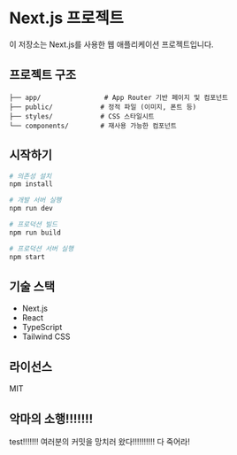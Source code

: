 # Next.js 프로젝트

이 저장소는 Next.js를 사용한 웹 애플리케이션 프로젝트입니다.

## 프로젝트 구조

```
├── app/                # App Router 기반 페이지 및 컴포넌트
├── public/            # 정적 파일 (이미지, 폰트 등)
├── styles/            # CSS 스타일시트
└── components/        # 재사용 가능한 컴포넌트
```

## 시작하기

```bash
# 의존성 설치
npm install

# 개발 서버 실행
npm run dev

# 프로덕션 빌드
npm run build

# 프로덕션 서버 실행
npm start
```

## 기술 스택

- Next.js
- React
- TypeScript
- Tailwind CSS

## 라이선스

MIT

## 악마의 소행!!!!!!!
test!!!!!!!
여러분의 커밋을 망치러 왔다!!!!!!!!!!
다 죽어라!